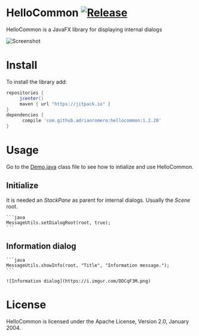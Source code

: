 HelloCommon [![Release](https://jitpack.io/v/adrianromero/hellocommon.svg)](https://jitpack.io/#adrianromero/hellocommon)
============

HelloCommon is a JavaFX library for displaying internal dialogs

![Screenshot](https://i.imgur.com/KOXgvZW.png)

Install
=======

To install the library add: 
 
   ```gradle
   repositories { 
        jcenter()
        maven { url "https://jitpack.io" }
   }
   dependencies {
         compile 'com.github.adrianromero:hellocommon:1.2.20'
   }
   ```  

Usage
=====

Go to the [Demo.java](blob/master/src/main/java/com/adr/hellocommon/dialog/Demo.java) class file to see how to intialize and use HelloCommon.

Initialize
----------

It is needed an *StackPane* as parent for internal dialogs. Usually the *Scene* root.

    ```java
    MessageUtils.setDialogRoot(root, true);
    ```

Information dialog
------------------

    ```java
    MessageUtils.showInfo(root, "Title", "Information message.");
    ```

    ![Information dialog](https://i.imgur.com/DDCqF3M.png)

License
=======

HelloCommon is licensed under the Apache License, Version 2.0, January 2004.
